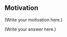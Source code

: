 <!--
Thank you for sending the PR! We appreciate you spending the time to work on these changes.

Help us understand your motivation by explaining why you decided to make this change.

Happy contributing!

-->

## Motivation

(Write your motivation here.)

(Write your answer here.)

